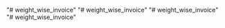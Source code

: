 "# weight_wise_invoice" 
"# weight_wise_invoice" 
"# weight_wise_invoice" 
"# weight_wise_invoice" 
